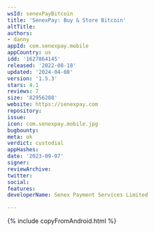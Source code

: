 ```yaml
---
wsId: senexPayBitcoin
title: 'SenexPay: Buy & Store Bitcoin'
altTitle: 
authors:
- danny
appId: com.senexpay.mobile
appCountry: us
idd: '1627864145'
released: '2022-08-18'
updated: '2024-04-08'
version: '1.5.3'
stars: 4.1
reviews: 7
size: '82956288'
website: https://senexpay.com
repository: 
issue: 
icon: com.senexpay.mobile.jpg
bugbounty: 
meta: ok
verdict: custodial
appHashes: 
date: '2023-09-07'
signer: 
reviewArchive: 
twitter: 
social: 
features: 
developerName: Senex Payment Services Limited

---
```


{% include copyFromAndroid.html %}
